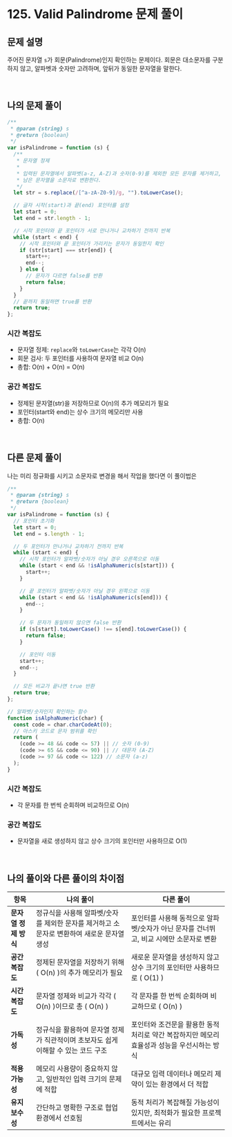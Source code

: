 # 125. Valid Palindrome 문제 풀이

## **문제 설명**

주어진 문자열 `s`가 회문(Palindrome)인지 확인하는 문제이다. 회문은 대소문자를 구분하지 않고, 알파벳과 숫자만 고려하며, 앞뒤가 동일한 문자열을 말한다.

<br>

## **나의 문제 풀이**

```js
/**
 * @param {string} s
 * @return {boolean}
 */
var isPalindrome = function (s) {
  /**
   * 문자열 정제
   *
   * 입력된 문자열에서 알파벳(a-z, A-Z)과 숫자(0-9)를 제외한 모든 문자를 제거하고,
   * 남은 문자열을 소문자로 변환한다.
   */
  let str = s.replace(/[^a-zA-Z0-9]/g, "").toLowerCase();

  // 글자 시작(start)과 끝(end) 포인터를 설정
  let start = 0;
  let end = str.length - 1;

  // 시작 포인터와 끝 포인터가 서로 만나거나 교차하기 전까지 반복
  while (start < end) {
    // 시작 포인터와 끝 포인터가 가리키는 문자가 동일한지 확인
    if (str[start] === str[end]) {
      start++;
      end--;
    } else {
      // 문자가 다르면 false를 반환
      return false;
    }
  }
  // 끝까지 동일하면 true를 반환
  return true;
};
```

### 시간 복잡도

- 문자열 정제: `replace`와 `toLowerCase`는 각각 O(n)
- 회문 검사: 두 포인터를 사용하여 문자열 비교 O(n)
- 총합: O(n) + O(n) = O(n)

### 공간 복잡도

- 정제된 문자열(str)을 저장하므로 O(n)의 추가 메모리가 필요
- 포인터(start와 end)는 상수 크기의 메모리만 사용
- 총합: O(n)

<br>

## **다른 문제 풀이**

나는 미리 정규화를 시키고 소문자로 변경을 해서 작업을 했다면 이 풀이법은

```javascript
/**
 * @param {string} s
 * @return {boolean}
 */
var isPalindrome = function (s) {
  // 포인터 초기화
  let start = 0;
  let end = s.length - 1;

  // 두 포인터가 만나거나 교차하기 전까지 반복
  while (start < end) {
    // 시작 포인터가 알파벳/숫자가 아닐 경우 오른쪽으로 이동
    while (start < end && !isAlphaNumeric(s[start])) {
      start++;
    }

    // 끝 포인터가 알파벳/숫자가 아닐 경우 왼쪽으로 이동
    while (start < end && !isAlphaNumeric(s[end])) {
      end--;
    }

    // 두 문자가 동일하지 않으면 false 반환
    if (s[start].toLowerCase() !== s[end].toLowerCase()) {
      return false;
    }

    // 포인터 이동
    start++;
    end--;
  }

  // 모든 비교가 끝나면 true 반환
  return true;
};

// 알파벳/숫자인지 확인하는 함수
function isAlphaNumeric(char) {
  const code = char.charCodeAt(0);
  // 아스키 코드로 문자 범위를 확인
  return (
    (code >= 48 && code <= 57) || // 숫자 (0-9)
    (code >= 65 && code <= 90) || // 대문자 (A-Z)
    (code >= 97 && code <= 122) // 소문자 (a-z)
  );
}
```

### 시간 복잡도

- 각 문자를 한 번씩 순회하며 비교하므로 O(n)

### 공간 복잡도

- 문자열을 새로 생성하지 않고 상수 크기의 포인터만 사용하므로 O(1)

<br>

## 나의 풀이와 다른 풀이의 차이점

| 항목                 | 나의 풀이                                                                                 | 다른 풀이                                                                                   |
| -------------------- | ----------------------------------------------------------------------------------------- | ------------------------------------------------------------------------------------------- |
| **문자열 정제 방식** | 정규식을 사용해 알파벳/숫자를 제외한 문자를 제거하고 소문자로 변환하여 새로운 문자열 생성 | 포인터를 사용해 동적으로 알파벳/숫자가 아닌 문자를 건너뛰고, 비교 시에만 소문자로 변환      |
| **공간 복잡도**      | 정제된 문자열을 저장하기 위해 \( O(n) \)의 추가 메모리가 필요                             | 새로운 문자열을 생성하지 않고 상수 크기의 포인터만 사용하므로 \( O(1) \)                    |
| **시간 복잡도**      | 문자열 정제와 비교가 각각 \( O(n) \)이므로 총 \( O(n) \)                                  | 각 문자를 한 번씩 순회하며 비교하므로 \( O(n) \)                                            |
| **가독성**           | 정규식을 활용하여 문자열 정제가 직관적이며 초보자도 쉽게 이해할 수 있는 코드 구조         | 포인터와 조건문을 활용한 동적 처리로 약간 복잡하지만 메모리 효율성과 성능을 우선시하는 방식 |
| **적용 가능성**      | 메모리 사용량이 중요하지 않고, 일반적인 입력 크기의 문제에 적합                           | 대규모 입력 데이터나 메모리 제약이 있는 환경에서 더 적합                                    |
| **유지보수성**       | 간단하고 명확한 구조로 협업 환경에서 선호됨                                               | 동적 처리가 복잡해질 가능성이 있지만, 최적화가 필요한 프로젝트에서는 유리                   |

<br>
